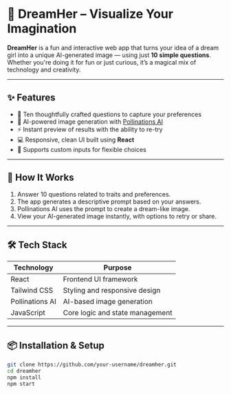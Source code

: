 # 🌟 DreamHer – Visualize Your Imagination

**DreamHer** is a fun and interactive web app that turns your idea of a dream girl into a unique AI-generated image — using just **10 simple questions**. Whether you're doing it for fun or just curious, it’s a magical mix of technology and creativity.

---

## ✨ Features

- 🧠 Ten thoughtfully crafted questions to capture your preferences  
- 🎨 AI-powered image generation with [Pollinations AI](https://pollinations.ai/)  
- ⚡ Instant preview of results with the ability to re-try  
- 💻 Responsive, clean UI built using **React**  
- 🔁 Supports custom inputs for flexible choices  

---

## 🚀 How It Works

1. Answer 10 questions related to traits and preferences.  
2. The app generates a descriptive prompt based on your answers.  
3. Pollinations AI uses the prompt to create a dream-like image.  
4. View your AI-generated image instantly, with options to retry or share.  

---

## 🛠 Tech Stack

| Technology    | Purpose                       |
| ------------- | -----------------------------|
| React         | Frontend UI framework         |
| Tailwind CSS  | Styling and responsive design |
| Pollinations AI | AI-based image generation    |
| JavaScript    | Core logic and state management|

---

## 📦 Installation & Setup

```bash
git clone https://github.com/your-username/dreamher.git
cd dreamher
npm install
npm start
